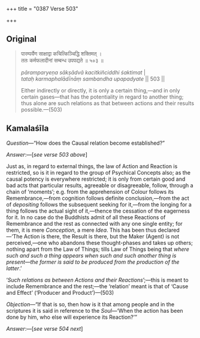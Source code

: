+++
title = "0387 Verse 503"

+++
## Original 
>
> पारम्पर्येण साक्षाद्वा कचित्किञ्चिद्धि शक्तिमत् ।  
> ततः कर्मफलादीनां सम्बन्ध उपपद्यते ॥ ५०३ ॥ 
>
> *pāramparyeṇa sākṣādvā kacitkiñciddhi śaktimat* \|  
> *tataḥ karmaphalādīnāṃ sambandha upapadyate* \|\| 503 \|\| 
>
> Either indirectly or directly, it is only a certain thing,—and in only certain gases—that has the potentiality in regard to another thing; thus alone are such relations as that between actions and their results possible.—(503)



## Kamalaśīla

*Question*—“How does the Causal relation become established?”

*Answer*:—[*see verse 503 above*]

Just as, in regard to external things, the law of Action and Reaction is restricted, so is it in regard to the group of Psychical Concepts also; as the causal potency is everywhere restricted; it is only from certain good and bad acts that particular results, agreeable or disagreeable, follow, through a chain of ‘moments’; e.g. from the apprehension of Colour follows its Remembrance,—from cognition follows definite conclusion,—from the act of *depositing* follows the subsequent seeking for it,—from the longing for a thing follows the actual sight of it,—thence the cessation of the eagerness for it. In no case do the Buddhists admit of all these Reactions of Remembrance and the rest as connected with any one single entity; for them, it is mere *Conception*, a mere *Idea*. This has been thus declared—‘The Action is there, the Result is there, but the Maker (Agent) is not perceived,—one who abandons these thought-phases and takes up others; nothing apart from the Law of Things; tills Law of Things being that *where such and such a thing appears when such and such another thing is present—the former is said to be produced from the production of the latter*.’

‘*Such relations as between Actions and their Reactions*’;—this is meant to include Remembrance and the rest;—the ‘relation’ meant is that of ‘Cause and Effect’ (‘Producer and Product’)—(503)

*Objection*—“If that is so, then how is it that among people and in the scriptures it is said in reference to the *Soul*—‘When the action has been done by him, who else will experience its Reaction?’”

*Answer*:—[*see verse 504 next*]


